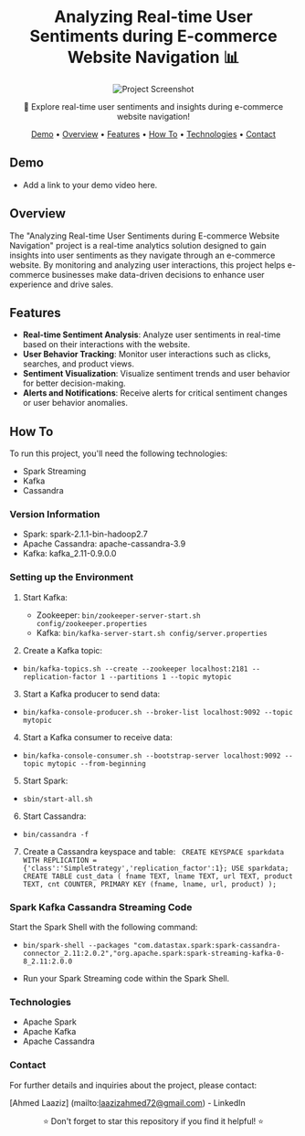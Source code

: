 <h1 align="center">Analyzing Real-time User Sentiments during E-commerce Website Navigation 📊</h1>

<p align="center">
  <img src="https://ibb.co/DKjvyqj" alt="Project Screenshot" />
</p>

<p align="center">🛒 Explore real-time user sentiments and insights during e-commerce website navigation!</p>

<p align="center">
  <a href="#demo">Demo</a> •
  <a href="#overview">Overview</a> •
  <a href="#features">Features</a> •
  <a href="#how-to">How To</a> •
  <a href="#technologies">Technologies</a> •
  <a href="#contact">Contact</a>
</p>

## Demo
- Add a link to your demo video here.

## Overview
The "Analyzing Real-time User Sentiments during E-commerce Website Navigation" project is a real-time analytics solution designed to gain insights into user sentiments as they navigate through an e-commerce website. By monitoring and analyzing user interactions, this project helps e-commerce businesses make data-driven decisions to enhance user experience and drive sales.

## Features
- **Real-time Sentiment Analysis**: Analyze user sentiments in real-time based on their interactions with the website.
- **User Behavior Tracking**: Monitor user interactions such as clicks, searches, and product views.
- **Sentiment Visualization**: Visualize sentiment trends and user behavior for better decision-making.
- **Alerts and Notifications**: Receive alerts for critical sentiment changes or user behavior anomalies.

## How To
To run this project, you'll need the following technologies:

- Spark Streaming
- Kafka
- Cassandra

### Version Information
- Spark: spark-2.1.1-bin-hadoop2.7
- Apache Cassandra: apache-cassandra-3.9
- Kafka: kafka_2.11-0.9.0.0

### Setting up the Environment
1. Start Kafka:
   - Zookeeper: `bin/zookeeper-server-start.sh config/zookeeper.properties`
   - Kafka: `bin/kafka-server-start.sh config/server.properties`

2. Create a Kafka topic:
- `bin/kafka-topics.sh --create --zookeeper localhost:2181 --replication-factor 1 --partitions 1 --topic mytopic` 

3. Start a Kafka producer to send data:
- `bin/kafka-console-producer.sh --broker-list localhost:9092 --topic mytopic`

4. Start a Kafka consumer to receive data:
- `bin/kafka-console-consumer.sh --bootstrap-server localhost:9092 --topic mytopic --from-beginning`

5. Start Spark:
- `sbin/start-all.sh`

6. Start Cassandra:
- `bin/cassandra -f`

7. Create a Cassandra keyspace and table:
`
CREATE KEYSPACE sparkdata WITH REPLICATION = {'class':'SimpleStrategy','replication_factor':1};
USE sparkdata;
CREATE TABLE cust_data (
  fname TEXT,
  lname TEXT,
  url TEXT,
  product TEXT,
  cnt COUNTER,
  PRIMARY KEY (fname, lname, url, product)
);`


### Spark Kafka Cassandra Streaming Code

Start the Spark Shell with the following command:
- `bin/spark-shell --packages "com.datastax.spark:spark-cassandra-connector_2.11:2.0.2","org.apache.spark:spark-streaming-kafka-0-8_2.11:2.0.0`

- Run your Spark Streaming code within the Spark Shell.

### Technologies
- Apache Spark
- Apache Kafka
- Apache Cassandra


### Contact
For further details and inquiries about the project, please contact:

[Ahmed Laaziz] (mailto:laazizahmed72@gmail.com) - LinkedIn
<p align="center">⭐ Don't forget to star this repository if you find it helpful! ⭐</p>
